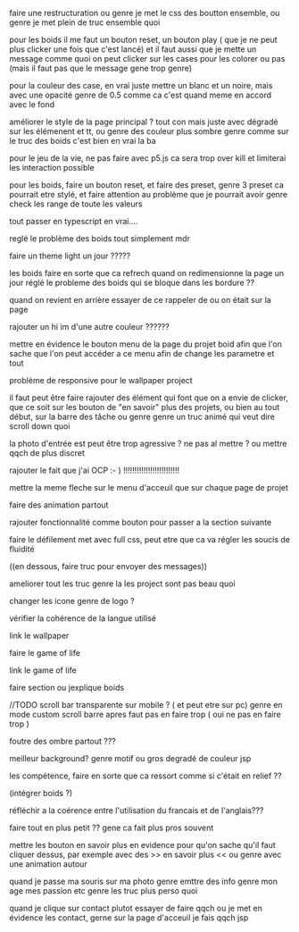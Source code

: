 faire une restructuration ou genre je met le css des boutton ensemble, ou genre je met plein de truc ensemble quoi

pour les boids il me faut un bouton reset, un bouton play ( que je ne peut plus clicker une fois que c'est lancé) et il faut aussi que je mette un message comme quoi on peut clicker sur les cases pour les colorer ou pas (mais il faut pas que le message gene trop genre)

pour la couleur des case, en vrai juste mettre un blanc et un noire, mais avec une opacité genre de 0.5 comme ca c'est quand meme en accord avec le fond

améliorer le style de la page principal ? tout con mais juste avec dégradé sur les élémenent et tt, ou genre des couleur plus sombre genre comme sur le truc des boids c'est bien en vrai la ba 

pour le jeu de la vie, ne pas faire avec p5.js ca sera trop over kill et limiterai les interaction possible

pour les boids, faire un bouton reset, et faire des preset, genre 3 preset ca pourrait etre stylé, et faire attention au problème que je pourrait avoir genre check les range de toute les valeurs

tout passer en typescript en vrai....

reglé le problème des boids tout simplement mdr

faire un theme light un jour ?????

les boids faire en sorte que ca refrech quand on redimensionne la page
un jour réglé le probleme des boids qui se bloque dans les bordure ??

quand on revient en arrière essayer de ce rappeler de ou on était sur la page

rajouter un hi im d'une autre couleur ??????

mettre en évidence le bouton menu de la page du projet boid afin que l'on sache que l'on peut accéder a ce menu afin de change les parametre et tout

problème de responsive pour le wallpaper project

il faut peut être faire rajouter des élément qui font que on a envie de clicker, que ce soit sur les bouton de "en savoir" plus des projets, ou bien au tout début, sur la barre des tâche ou genre genre un truc animé qui veut dire scroll down quoi

la photo d'entrée est peut être trop agressive ? ne pas al mettre ? ou mettre qqch de plus discret

rajouter le fait que j'ai OCP :- ) !!!!!!!!!!!!!!!!!!!!!!!!!

mettre la meme fleche sur le menu d'acceuil que sur chaque page de projet

faire des animation partout


rajouter fonctionnalité comme bouton pour passer a la section suivante

faire le défilement met avec full css, peut etre que ca va régler les soucis de fluidité

((en dessous, faire truc pour envoyer des messages))

ameliorer tout les truc genre la les project sont pas beau quoi

changer les icone genre de logo ?


vérifier la cohérence de la langue utilisé

link le wallpaper

faire le game of life

link le game of life

faire section ou jexplique boids

//TODO scroll bar transparente sur mobile ? ( et peut etre sur pc)
genre en mode custom scroll barre apres faut pas en faire trop ( oui ne pas en faire trop )


foutre des ombre partout ???

meilleur background? genre motif ou gros degradé de couleur jsp

les compétence, faire en sorte que ca ressort comme si c'était en relief ??

(intégrer boids ?)


réfléchir a la coérence entre l'utilisation du francais et de l'anglais???



faire tout en plus petit ?? gene ca fait plus pros souvent



mettre les bouton en savoir plus en evidence pour qu'on sache qu'il faut cliquer dessus, par exemple avec des >> en savoir plus << 
ou genre avec une animation autour

quand je passe ma souris sur ma photo genre emttre des info genre mon age mes passion etc genre les truc plus perso quoi

quand je clique sur contact plutot essayer de faire qqch ou je met en évidence les contact, gerne sur la page d'acceuil je fais qqch jsp 
